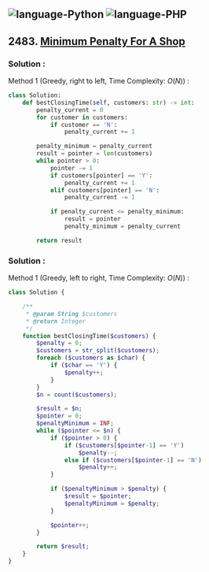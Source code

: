 ![language-Python](https://img.shields.io/badge/%20-Python-ffd43b?style=for-the-badge&logo=PYTHON)
![language-PHP](https://img.shields.io/badge/%20-PHP-acb1f9?style=for-the-badge&logo=PHP)
---

## 2483. [Minimum Penalty For A Shop](https://leetcode.com/problems/minimum-penalty-for-a-shop)

### Solution :

Method 1 (Greedy, right to left, Time Complexity: $O(N)$) :
```python
class Solution:
    def bestClosingTime(self, customers: str) -> int:
        penalty_current = 0
        for customer in customers:
            if customer == 'N':
                penalty_current += 1

        penalty_minimum = penalty_current
        result = pointer = len(customers)
        while pointer > 0:
            pointer -= 1
            if customers[pointer] == 'Y':
                penalty_current += 1
            elif customers[pointer] == 'N':
                penalty_current -= 1

            if penalty_current <= penalty_minimum:
                result = pointer
                penalty_minimum = penalty_current

        return result
```

### Solution :

Method 1 (Greedy, left to right, Time Complexity: $O(N)$) :
```php
class Solution {

    /**
     * @param String $customers
     * @return Integer
     */
    function bestClosingTime($customers) {
        $penalty = 0;
        $customers = str_split($customers);
        foreach ($customers as $char) {
            if ($char == 'Y') {
                $penalty++;
            }
        }
        $n = count($customers);

        $result = $n;
        $pointer = 0;
        $penaltyMinimum = INF;
        while ($pointer <= $n) {
            if ($pointer > 0) {
                if ($customers[$pointer-1] == 'Y')
                    $penalty--;
                else if ($customers[$pointer-1] == 'N')
                    $penalty++;
            }

            if ($penaltyMinimum > $penalty) {
                $result = $pointer;
                $penaltyMinimum = $penalty;
            }

            $pointer++;
        }

        return $result;
    }
}
```
